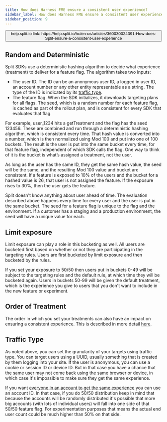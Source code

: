 ```yaml
---
title: How does Harness FME ensure a consistent user experience?
sidebar_label: How does Harness FME ensure a consistent user experience?
sidebar_position: 9
---
```


<p>
  <button style={{borderRadius:'8px', border:'1px', fontFamily:'Courier New', fontWeight:'800', textAlign:'left'}}> help.split.io link: https://help.split.io/hc/en-us/articles/360030024391-How-does-Split-ensure-a-consistent-user-experience </button>
</p>

## Random and Deterministic

Split SDKs use a deterministic hashing algorithm to decide what experience (treatment) to deliver for a feature flag. The algorithm takes two inputs:

* The user ID. The ID can be an anonymous user ID, a logged in user ID, an account number or any other entity representable as a string. The type of the ID is indicated by its [traffic type](https://help.split.io/hc/en-us/articles/360019916311-Traffic-type). 
* The feature flag. When the SDK initializes, it downloads targeting plans for all flags. The seed, which is a random number for each feature flag, is cached as part of the rollout plan, and is consistent for every SDK that evaluates that flag.

For example, user_1234 hits a getTreatment and the flag has the seed 123456.  These are combined and run through a deterministic hashing algorithm, which is consistent every time.  That hash value is converted into a number, which is then normalized using Mod 100 and put into one of 100 buckets.  The result is the user is put into the same bucket every time, for that feature flag, independent of which SDK calls the flag.  One way to think of it is the bucket is what’s assigned a treatment, not the user.

As long as the user has the same ID, they get the same hash value, the seed will be the same, and the resulting Mod 100 value and bucket are consistent. If a feature is exposed to 10% of the users and the bucket for a hashed value is 26, that user is not assigned the feature. If the exposure rises to 30%, then the user gets the feature.

Split doesn't know anything about user ahead of time. The evaluation described above happens every time for every user and the user is put in the same bucket. The seed for a feature flag is unique to the flag and the environment. If a customer has a staging and a production environment, the seed will have a unique value for each. 

## Limit exposure

Limit exposure can play a role in this bucketing as well.  All users are bucketed first based on whether or not they are participating in the targeting rules.  Users are first bucketed by limit exposure and then bucketed by the rules. 

If you set your exposure to 50/50 then users put in buckets 0-49 will be subject to the targeting rules and the default rule, at which time they will be bucketed again.  Users in buckets 50-99 will be given the default treatment, which is the experience you give to users that you don't want to include in the new feature or experiment.

## Order of Treatment

The order in which you set your treatments can also have an impact on ensuring a consistent experience.  This is described in more detail [here](/docs/feature-management-experimentation/feature-management/best-practices/why-setting-the-order-of-treatments-matters).

## Traffic Type

As noted above, you can set the granularity of your targets using traffic type.  You can target users using a UUID, usually something that is created by them logging into your site.  If the user is anonymous, you can use a cookie or session ID or device ID.  But in that case you have a chance that the same user may not come back using the same browser or device, in which case it's impossible to make sure they get the same experience.

If you want [everyone in an account to get the same experience](/docs/feature-management-experimentation/feature-management/best-practices/best-practices-when-targeting-an-account-or-organization) you can use an account ID.  In that case, if you do 50/50 distribution keep in mind that because the accounts will be randomly distributed it's possible that more big accounts (with lots of individual users) will fall into one side of that 50/50 feature flag.  For experimentation purposes that means the actual end user count could be much higher than 50% on that side.